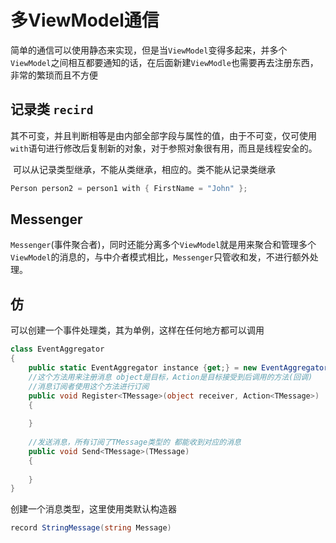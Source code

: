 # 多ViewModel通信

简单的通信可以使用静态来实现，但是当`ViewModel`变得多起来，并多个`ViewModel`之间相互都要通知的话，在后面新建`ViewModle`也需要再去注册东西，非常的繁琐而且不方便



## 记录类 `recird`

​	其不可变，并且判断相等是由内部全部字段与属性的值，由于不可变，仅可使用`with`语句进行修改后复制新的对象，对于参照对象很有用，而且是线程安全的。

​	可以从记录类型继承，不能从类继承，相应的。类不能从记录类继承

```cs
Person person2 = person1 with { FirstName = "John" };
```



## Messenger

`Messenger`(事件聚合者)，同时还能分离多个`ViewModel`就是用来聚合和管理多个`ViewModel`的消息的，与中介者模式相比，`Messenger`只管收和发，不进行额外处理。



## 仿

可以创建一个事件处理类，其为单例，这样在任何地方都可以调用

```cs
class EventAggregator
{
    public static EventAggregator instance {get;} = new EventAggregator();
    //这个方法用来注册消息 object是目标，Action是目标接受到后调用的方法(回调)
   	//消息订阅者使用这个方法进行订阅
   	public void Register<TMessage>(object receiver, Action<TMessage>)
    {
        
	}
    
    //发送消息，所有订阅了TMessage类型的 都能收到对应的消息
    public void Send<TMessage>(TMessage)
    {
        
    }
}
```

创建一个消息类型，这里使用类默认构造器

```cs
record StringMessage(string Message)
```




